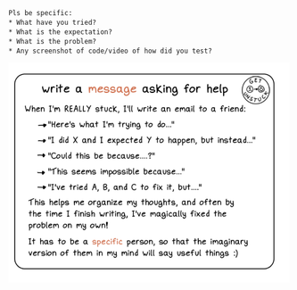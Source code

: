 ~~~html
Pls be specific:
* What have you tried?
* What is the expectation?
* What is the problem?
* Any screenshot of code/video of how did you test?
~~~

![asking for help](../../Assets/asking_for_help.png "asking for help")
